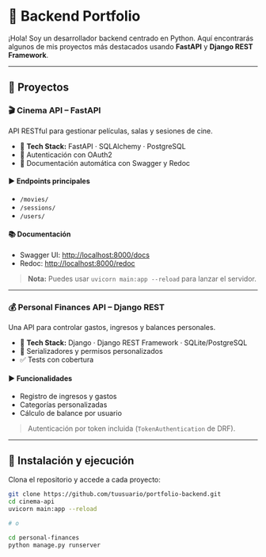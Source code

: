 # 🧠 Backend Portfolio

¡Hola! Soy un desarrollador backend centrado en Python. Aquí encontrarás algunos de mis proyectos más destacados usando **FastAPI** y **Django REST Framework**.

---

## 🚀 Proyectos

### 🎬 Cinema API – FastAPI
API RESTful para gestionar películas, salas y sesiones de cine.

- 🔧 **Tech Stack:** FastAPI · SQLAlchemy · PostgreSQL
- 🔐 Autenticación con OAuth2
- 📄 Documentación automática con Swagger y Redoc

#### ▶️ Endpoints principales
- `/movies/`
- `/sessions/`
- `/users/`

#### 📚 Documentación
- Swagger UI: [http://localhost:8000/docs](http://localhost:8000/docs)
- Redoc: [http://localhost:8000/redoc](http://localhost:8000/redoc)

> **Nota:** Puedes usar `uvicorn main:app --reload` para lanzar el servidor.

---

### 💰 Personal Finances API – Django REST
Una API para controlar gastos, ingresos y balances personales.

- 🔧 **Tech Stack:** Django · Django REST Framework · SQLite/PostgreSQL
- 🧾 Serializadores y permisos personalizados
- ✅ Tests con cobertura

#### ▶️ Funcionalidades
- Registro de ingresos y gastos
- Categorías personalizadas
- Cálculo de balance por usuario

> Autenticación por token incluida (`TokenAuthentication` de DRF).

---

## 🧪 Instalación y ejecución

Clona el repositorio y accede a cada proyecto:

```bash
git clone https://github.com/tuusuario/portfolio-backend.git
cd cinema-api
uvicorn main:app --reload

# o

cd personal-finances
python manage.py runserver
